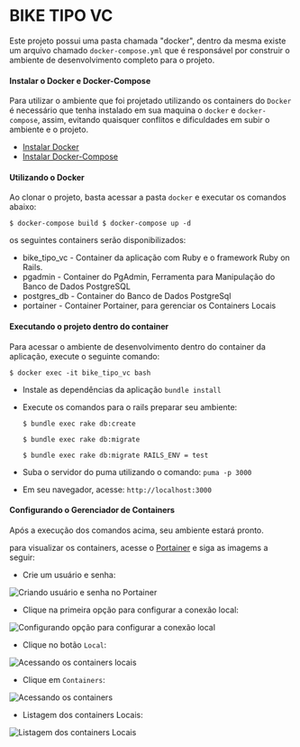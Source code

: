 # BIKE TIPO VC

Este projeto possui uma pasta chamada "docker", 
dentro da mesma existe um arquivo chamado `docker-compose.yml` que é 
responsável por construir o ambiente de desenvolvimento completo para o projeto.

#### Instalar o Docker e Docker-Compose

Para utilizar o ambiente que foi projetado utilizando os containers do `Docker` 
é necessário que tenha instalado em sua maquina o `docker` e `docker-compose`, 
assim, evitando quaisquer conflitos e dificuldades em subir o ambiente e o projeto.

- [Instalar Docker](https://docs.docker.com/install/linux/docker-ce/ubuntu/#install-docker-ce)
- [Instalar Docker-Compose](https://docs.docker.com/compose/install/#install-compose)

#### Utilizando o Docker

Ao clonar o projeto, basta acessar a pasta `docker` e executar os comandos abaixo:

``
    $ docker-compose build
    $ docker-compose up -d
``

os seguintes containers serão disponibilizados:

* bike_tipo_vc - Container da aplicação com Ruby e o framework Ruby on Rails.
* pgadmin - Container do PgAdmin, Ferramenta para Manipulação do Banco de Dados PostgreSQL
* postgres_db - Container do Banco de Dados PostgreSql
* portainer - Container Portainer, para gerenciar os Containers Locais

#### Executando o projeto dentro do container

Para acessar o ambiente de desenvolvimento dentro do container da aplicação, 
execute o seguinte comando:

``
    $ docker exec -it bike_tipo_vc bash
``

* Instale as dependências da aplicação `` bundle install ``
* Execute os comandos para o rails preparar seu ambiente:

   `` $ bundle exec rake db:create ``
   
   `` $ bundle exec rake db:migrate ``
   
   `` $ bundle exec rake db:migrate RAILS_ENV = test ``
   
* Suba o servidor do puma utilizando o comando: `` puma -p 3000 ``
* Em seu navegador, acesse: `` http://localhost:3000 ``

#### Configurando o Gerenciador de Containers

Após a execução dos comandos acima, seu ambiente estará pronto.

para visualizar os containers, acesse o [Portainer](localhost:9000) e siga as imagems a seguir:
 
* Crie um usuário e senha:

![Criando usuário e senha no Portainer](https://firebasestorage.googleapis.com/v0/b/images-d10d2.appspot.com/o/criando_usuario_e_senha.png?alt=media&token=c53a78f2-1ad5-4698-b4a0-d971ab7e725d)

* Clique na primeira opção para configurar a conexão local:

![Configurando opção para configurar a conexão local](https://firebasestorage.googleapis.com/v0/b/images-d10d2.appspot.com/o/configurando_conexao_local.png?alt=media&token=c43a7fbf-023a-46c1-90cc-cf1257430bab)

* Clique no botão `Local`:

![Acessando os containers locais](https://firebasestorage.googleapis.com/v0/b/images-d10d2.appspot.com/o/acessando_containers_locais.png?alt=media&token=1fe33f41-3279-4b52-bc20-df9521448b15)

* Clique em `Containers`:

![Acessando os containers](https://firebasestorage.googleapis.com/v0/b/images-d10d2.appspot.com/o/acessando_containers.png?alt=media&token=cb93b164-10b5-469a-a9cd-88d7e63714aa)

* Listagem dos containers Locais:

![Listagem dos containers Locais](https://firebasestorage.googleapis.com/v0/b/images-d10d2.appspot.com/o/lista%20de%20containers.png?alt=media&token=ecadb5b4-be70-49b1-9da3-b60b0552c336)